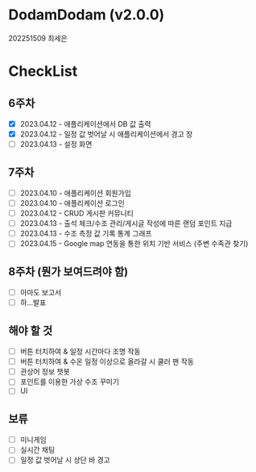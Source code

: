 # DodamDodam (v2.0.0)
202251509 최세은

# CheckList

## 6주차
- [x] 2023.04.12 - 애플리케이션에서 DB 값 출력
- [x] 2023.04.12 - 일정 값 벗어날 시 애플리케이션에서 경고 창
- [ ] 2023.04.13 - 설정 화면

## 7주차
- [ ] 2023.04.10 - 애플리케이션 회원가입
- [ ] 2023.04.10 - 애플리케이션 로그인
- [ ] 2023.04.12 - CRUD 게시판 커뮤니티
- [ ] 2023.04.13 - 출석 체크/수조 관리/게시글 작성에 따른 랜덤 포인트 지급
- [ ] 2023.04.13 - 수조 측정 값 기록 통계 그래프
- [ ] 2023.04.15 - Google map 연동을 통한 위치 기반 서비스 (주변 수족관 찾기)

## 8주차 (뭔가 보여드려야 함)
- [ ] 아마도 보고서
- [ ] 하...발표

## 해야 할 것
- [ ] 버튼 터치하여 & 일정 시간마다 조명 작동
- [ ] 버튼 터치하여 & 수온 일정 이상으로 올라갈 시 쿨러 팬 작동
- [ ] 관상어 정보 챗봇
- [ ] 포인트를 이용한 가상 수조 꾸미기
- [ ] UI

## 보류
- [ ] 미니게임
- [ ] 실시간 채팅
- [ ] 일정 값 벗어날 시 상단 바 경고
